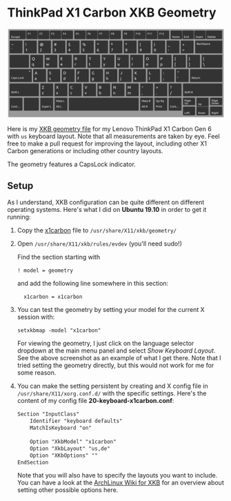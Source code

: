 # ThinkPad X1 Carbon XKB Geometry

![Demo screenshot with us layout](demo.png)

Here is my [XKB geometry file](x1carbon) for my Lenovo ThinkPad X1 Carbon Gen 6 with `us` keyboard layout. Note that all measurements are taken by eye. Feel free to make a pull request for improving the layout, including other X1 Carbon generations or including other country layouts.

The geometry features a CapsLock indicator.

## Setup

As I understand, XKB configuration can be quite different on different operating systems. Here's what I did on **Ubuntu 19.10** in order to get it running:

1.  Copy the [x1carbon](x1carbon) file to `/usr/share/X11/xkb/geometry/`

2.  Open `/usr/share/X11/xkb/rules/evdev` (you'll need sudo!)

    Find the section starting with
    ```
    ! model = geometry
    ```
    and add the following line somewhere in this section:
    ```
      x1carbon = x1carbon
    ```

3.  You can test the geometry by setting your model for the current X session with:
    ```
    setxkbmap -model "x1carbon"
    ```
    For viewing the geometry, I just click on the language selector dropdown at the main menu panel and select *Show Keyboard Layout*. See the above screenshot as an example of what I get there. Note that I tried setting the geometry directly, but this would not work for me for some reason.

4.  You can make the setting persistent by creating and X config file in `/usr/share/X11/xorg.conf.d/` with the specific settings. Here's the content of my config file **20-keyboard-x1carbon.conf**:
    ```
    Section "InputClass"
        Identifier "keyboard defaults"
        MatchIsKeyboard "on"

        Option "XkbModel" "x1carbon"
        Option "XkbLayout" "us,de"
        Option "XKbOptions" ""
    EndSection
    ```
    Note that you will also have to specify the layouts you want to include. You can have a look at the [ArchLinux Wiki for XKB](https://wiki.archlinux.org/index.php/Xorg/Keyboard_configuration) for an overview about setting other possible options here.
